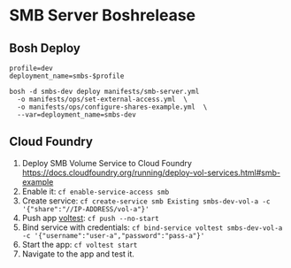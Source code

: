 # SMB Server Boshrelease

## Bosh Deploy

```
profile=dev
deployment_name=smbs-$profile

bosh -d smbs-dev deploy manifests/smb-server.yml
  -o manifests/ops/set-external-access.yml  \
  -o manifests/ops/configure-shares-example.yml  \
  --var=deployment_name=smbs-dev
```

## Cloud Foundry

1. Deploy SMB Volume Service to Cloud Foundry https://docs.cloudfoundry.org/running/deploy-vol-services.html#smb-example
2. Enable it: `cf enable-service-access smb`
3. Create service: `cf create-service smb Existing smbs-dev-vol-a -c '{"share":"//IP-ADDRESS/vol-a"}'`
4. Push app [voltest](cf/voltest-app): `cf push --no-start`
5. Bind service with credentials: `cf bind-service voltest smbs-dev-vol-a -c '{"username":"user-a","password":"pass-a"}'`
6. Start the app: `cf voltest start`
7. Navigate to the app and test it.
